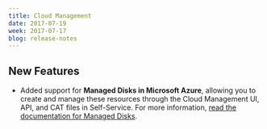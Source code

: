 ```yaml
---
title: Cloud Management
date: 2017-07-19
week: 2017-07-17
blog: release-notes
---
```


## New Features

* Added support for **Managed Disks in Microsoft Azure**, allowing you to create and manage these resources through the Cloud Management UI, API, and CAT files in Self-Service. For more information, [read the documentation for Managed Disks](/clouds/azure_resource_manager/reference/resources.html#managed-disks).

